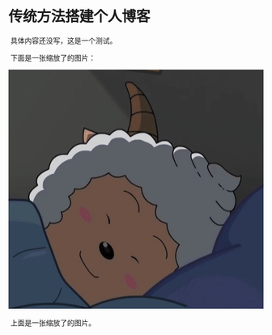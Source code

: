 # 传统方法搭建个人博客

​		具体内容还没写，这是一个测试。

​		下面是一张缩放了的图片：

<img src="traditionalBlog.assets/image-20240223224801755.png" alt="image-20240223224801755" style="zoom:80%;" />

​		上面是一张缩放了的图片。